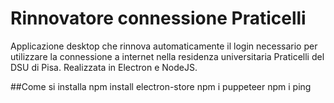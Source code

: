 # Rinnovatore connessione Praticelli
Applicazione desktop che rinnova automaticamente il login necessario per utilizzare la connessione a internet nella residenza universitaria Praticelli del DSU di Pisa. Realizzata in Electron e NodeJS.

##Come si installa
npm install electron-store
npm i puppeteer
npm i ping